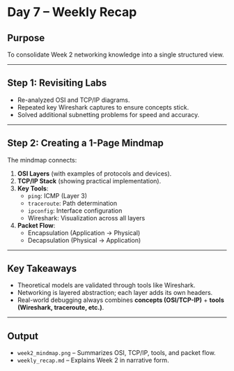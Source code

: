# Day 7 – Weekly Recap

## Purpose
To consolidate Week 2 networking knowledge into a single structured view.

---

## Step 1: Revisiting Labs
- Re-analyzed OSI and TCP/IP diagrams.
- Repeated key Wireshark captures to ensure concepts stick.
- Solved additional subnetting problems for speed and accuracy.

---

## Step 2: Creating a 1-Page Mindmap
The mindmap connects:
1. **OSI Layers** (with examples of protocols and devices).
2. **TCP/IP Stack** (showing practical implementation).
3. **Key Tools**:
   - `ping`: ICMP (Layer 3)
   - `traceroute`: Path determination
   - `ipconfig`: Interface configuration
   - Wireshark: Visualization across all layers
4. **Packet Flow**:
   - Encapsulation (Application → Physical)
   - Decapsulation (Physical → Application)

---

## Key Takeaways
- Theoretical models are validated through tools like Wireshark.
- Networking is layered abstraction; each layer adds its own headers.
- Real-world debugging always combines **concepts (OSI/TCP-IP)** + **tools (Wireshark, traceroute, etc.)**.

---

## Output
- `week2_mindmap.png` – Summarizes OSI, TCP/IP, tools, and packet flow.
- `weekly_recap.md` – Explains Week 2 in narrative form.
